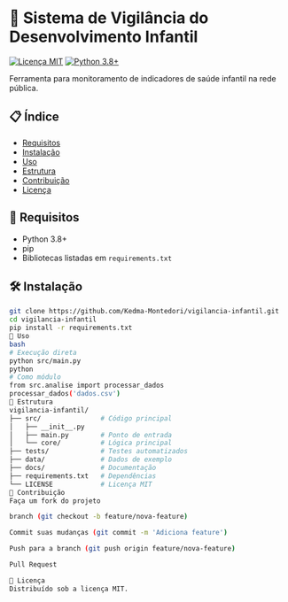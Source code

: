 # 🧒 Sistema de Vigilância do Desenvolvimento Infantil

[![Licença MIT](https://img.shields.io/badge/license-MIT-blue.svg)](LICENSE)
[![Python 3.8+](https://img.shields.io/badge/python-3.8%2B-blue)](https://www.python.org/)

Ferramenta para monitoramento de indicadores de saúde infantil na rede pública.

## 📋 Índice
- [Requisitos](#-requisitos)
- [Instalação](#-instalação)
- [Uso](#-uso)
- [Estrutura](#-estrutura)
- [Contribuição](#-contribuição)
- [Licença](#-licença)

## 📝 Requisitos
- Python 3.8+
- pip
- Bibliotecas listadas em `requirements.txt`

## 🛠️ Instalação
```bash
git clone https://github.com/Kedma-Montedori/vigilancia-infantil.git
cd vigilancia-infantil
pip install -r requirements.txt
🚀 Uso
bash
# Execução direta
python src/main.py
python
# Como módulo
from src.analise import processar_dados
processar_dados('dados.csv')
📂 Estrutura
vigilancia-infantil/
├── src/               # Código principal
│   ├── __init__.py
│   ├── main.py        # Ponto de entrada
│   └── core/          # Lógica principal
├── tests/             # Testes automatizados
├── data/              # Dados de exemplo
├── docs/              # Documentação
├── requirements.txt   # Dependências
└── LICENSE            # Licença MIT
🤝 Contribuição
Faça um fork do projeto

branch (git checkout -b feature/nova-feature)

Commit suas mudanças (git commit -m 'Adiciona feature')

Push para a branch (git push origin feature/nova-feature)

Pull Request

📜 Licença
Distribuído sob a licença MIT.
